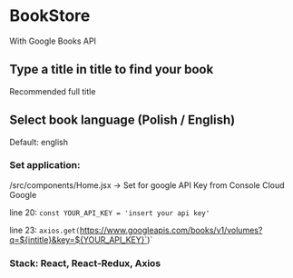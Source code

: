 # BookStore
With Google Books API

## Type a title in title to find your book 
Recommended full title
## Select book language (Polish / English)
Default: english

### Set application:
/src/components/Home.jsx ->
Set for google API Key from Console Cloud Google

line 20: `const YOUR_API_KEY = 'insert your api key'`

line 23: `axios.get(`https://www.googleapis.com/books/v1/volumes?q=${intitle}&key=${YOUR_API_KEY}`)`

### Stack: React, React-Redux, Axios
